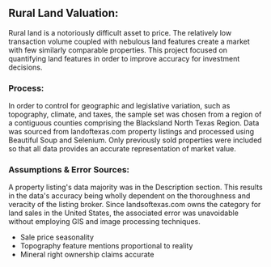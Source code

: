 ## Rural Land Valuation:

Rural land is a notoriously difficult asset to price. The relatively low transaction volume coupled with nebulous land features create a market with few similarly comparable properties. This project focused on quantifying land features in order to improve accuracy for investment decisions.

### Process:

In order to control for geographic and legislative variation, such as topography, climate, and taxes, the sample set was chosen from a region of a contiguous counties comprising the Blacksland North Texas Region. Data was sourced from landoftexas.com property listings and processed using Beautiful Soup and Selenium. Only previously sold properties were included so that all data provides an accurate representation of market value.

### Assumptions & Error Sources:

A property listing's data majority was in the Description section. This results in the data's accuracy being wholly dependent on the thoroughness and veracity of the listing broker. Since landsoftexas.com owns the category for land sales in the United States, the associated error was unavoidable without employing GIS and image processing techniques. 

* Sale price seasonality
* Topography feature mentions proportional to reality
* Mineral right ownership claims accurate



